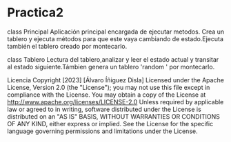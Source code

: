 # Practica2
class Principal
Aplicación principal encargada de ejecutar metodos. Crea un tablero y ejecuta métodos para que este vaya cambiando de estado.Ejecuta también el tablero creado por montecarlo.

class Tablero
Lectura del tablero,analizar y leer el estado actual y transitar al estado siguiente.Támbien genera un tablero 'random ' por montecarlo.

Licencia
Copyright [2023] [Álvaro Íñiguez Disla]
        Licensed under the Apache License, Version 2.0 (the "License");
        you may not use this file except in compliance with the License.
        You may obtain a copy of the License at
        http://www.apache.org/licenses/LICENSE-2.0
        Unless required by applicable law or agreed to in writing,
        software distributed under the License is distributed on an
        "AS IS" BASIS, WITHOUT WARRANTIES OR CONDITIONS OF ANY KIND,
        either express or implied. See the License for the specific
        language governing permissions and limitations under the
        License.
